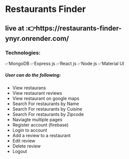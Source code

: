 # Restaurants Finder 

<h2>live at :👉https://restaurants-finder-ynyr.onrender.com/</h2>

<h3>Technologies:</h3>
✅MongoDB
✅Express js
✅React js
✅Node js
✅Material UI

<h5>User can do the following:</h5>
<ul>
<li>View restaurans</li>
<li>View restaurant reviews</li> 
<li>View restaurant on google maps</li>
<li>Search For restaurants by Name</li>
<li>Search For restaurants by Cuisine</li>
<li>Search For restaurants by Zipcode</li>
<li>Naviagte multiple pages</li>
<li>Register account (firebase)</li>
<li>Login to account</li>
<li>Add a review to a restaurant</li>
<li>Edit review</li>
<li>Delete review</li>
<li>Logout</li>
</ul>






